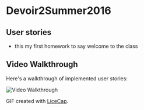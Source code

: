 # Devoir2Summer2016

## User stories

* this my first homework to say welcome to the class
 
## Video Walkthrough 

Here's a walkthrough of implemented user stories:

<img src='https://github.com/cbaja/Devoir2Summer2016/blob/master/videoWalkThrough.gif' title='Video Walkthrough' width='' alt='Video Walkthrough' />

GIF created with [LiceCap](http://www.cockos.com/licecap/).
